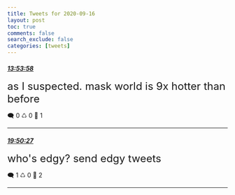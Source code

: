 ```yaml
---
title: Tweets for 2020-09-16
layout: post
toc: true
comments: false
search_exclude: false
categories: [tweets]
---
```



#### <a href = "https://twitter.com/deepfates/status/1306320443612168192">*13:53:58*</a>

<font size="5">as I suspected. mask world is 9x hotter than before</font>



🗨️ 0 ♺ 0 🤍  1   

---
    
#### <a href = "https://twitter.com/deepfates/status/1306410156851261440">*19:50:27*</a>

<font size="5">who's edgy? send edgy tweets</font>



🗨️ 1 ♺ 0 🤍  2   

---
    
            


